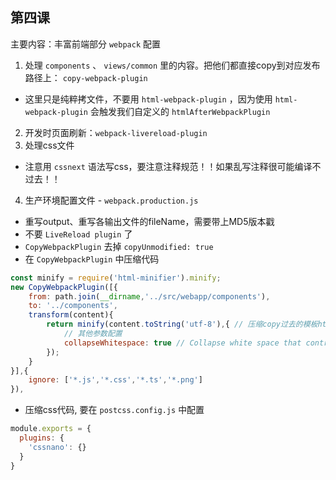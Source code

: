 ## 第四课

主要内容：丰富前端部分 `webpack` 配置

1. 处理 `components` 、 `views/common` 里的内容。把他们都直接copy到对应发布路径上： `copy-webpack-plugin`
- 这里只是纯粹拷文件，不要用 `html-webpack-plugin` ，因为使用 `html-webpack-plugin` 会触发我们自定义的 `htmlAfterWebpackPlugin`
2. 开发时页面刷新：`webpack-livereload-plugin`
3. 处理css文件
- 注意用 `cssnext` 语法写css，要注意注释规范！！如果乱写注释很可能编译不过去！！
4. 生产环境配置文件 - `webpack.production.js`
- 重写output、重写各输出文件的fileName，需要带上MD5版本戳
- 不要 `LiveReload plugin` 了
- `CopyWebpackPlugin` 去掉 `copyUnmodified: true`
- 在 `CopyWebpackPlugin` 中压缩代码
```js
const minify = require('html-minifier').minify;
new CopyWebpackPlugin([{
    from: path.join(__dirname,'../src/webapp/components'),
    to: '../components',
    transform(content){
        return minify(content.toString('utf-8'),{ // 压缩copy过去的模板html(只处理Html,layout因为是swig模板,所以不能动)
            // 其他参数配置
            collapseWhitespace: true // Collapse white space that contributes to text nodes in a document tree
        }); 
    }
}],{
    ignore: ['*.js','*.css','*.ts','*.png']
}),
```
- 压缩css代码, 要在 `postcss.config.js` 中配置
```js
module.exports = {
  plugins: {
    'cssnano': {}
  }
}
```